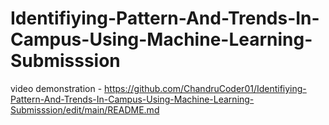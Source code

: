 # Identifiying-Pattern-And-Trends-In-Campus-Using-Machine-Learning-Submisssion

video demonstration - https://github.com/ChandruCoder01/Identifiying-Pattern-And-Trends-In-Campus-Using-Machine-Learning-Submisssion/edit/main/README.md
